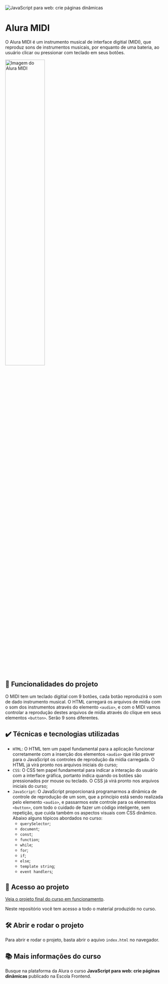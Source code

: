 ![JavaScript para web: crie páginas dinâmicas](https://user-images.githubusercontent.com/3089882/136042927-247c4863-2c87-44d2-a6f9-116e2d4087b1.png)

# Alura MIDI

O Alura MIDI é um instrumento musical de interface digitial (MIDI), que reproduz sons de instrumentos musicais, por enquanto de uma bateria, ao usuário clicar ou pressionar com teclado em seus botões.

<img src="https://user-images.githubusercontent.com/3089882/136043109-1fc85faa-8cfb-4056-a144-98f0f75c2565.png" alt="Imagem do Alura MIDI" width="50%">


## 🔨 Funcionalidades do projeto

O MIDI tem um teclado digitial com 9 botões, cada botão reproduzirá o som de dado instrumento musical. O HTML carregará os arquivos de mídia com o som dos instrumentos através do elemento `<audio>`, e com o MIDI vamos controlar a reprodução destes arquivos de mídia através do clique em seus elementos `<button>`. Serão 9 sons diferentes.

## ✔️ Técnicas e tecnologias utilizadas

- `HTML`: O HTML tem um papel fundamental para a aplicação funcionar corretamente com a inserção dos elementos `<audio>` que irão prover para o JavaScript os controles de reprodução da mídia carregada. O HTML já virá pronto nos arquivos iniciais do curso;
- `CSS`: O CSS tem papel fundamental para indicar a interação do usuário com a interface gráfica, portanto indica quando os botões são pressionados por mouse ou teclado. O CSS já virá pronto nos arquivos iniciais do curso;
- `JavaScript`: O JavaScript proporcionará programarmos a dinâmica de controle de reprodução de um som, que a princípio está sendo realizada pelo elemento `<audio>`, e passarmos este controle para os elementos `<button>`, com todo o cuidado de fazer um código inteligente, sem repetição, que cuida também os aspectos visuais com CSS dinâmico. Abaixo alguns tópicos abordados no curso:
  - `querySelector`;
  - `document`;
  - `const`;
  - `function`;
  - `while`;
  - `for`;
  - `if`;
  - `else`;
  - `template string`;
  - `event handlers`;

## 📁 Acesso ao projeto

[Veja o projeto final do curso em funcionamento](https://gperazolli.github.io/aluraMidi-projeto/).

Neste repositório você tem acesso a todo o material produzido no curso.

## 🛠️ Abrir e rodar o projeto

Para abrir e rodar o projeto, basta abrir o aquivo `index.html` no navegador.

## 📚 Mais informações do curso

Busque na plataforma da Alura o curso **JavaScript para web: crie páginas dinâmicas** publicado na Escola Frontend.
